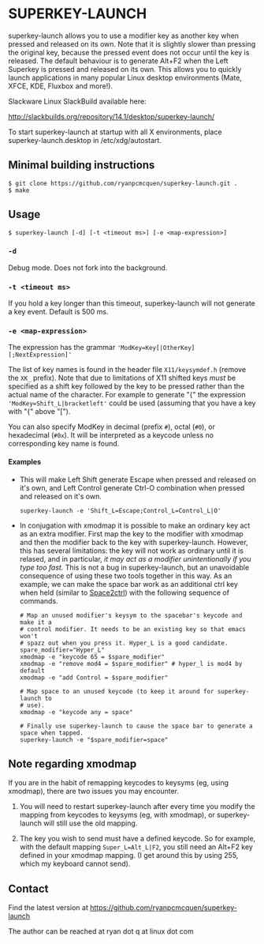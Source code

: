 SUPERKEY-LAUNCH
=====

superkey-launch allows you to use a modifier key as another key when pressed and
released on its own. Note that it is slightly slower than pressing the
original key, because the pressed event does not occur until the key is
released. The default behaviour is to generate Alt+F2 when the
Left Superkey is pressed and released on its own. This allows you 
to quickly launch applications in many popular Linux desktop
environments (Mate, XFCE, KDE, Fluxbox and more!).

Slackware Linux SlackBuild available here:

http://slackbuilds.org/repository/14.1/desktop/superkey-launch/

To start superkey-launch at startup with all X environments,
place superkey-launch.desktop in /etc/xdg/autostart.

Minimal building instructions
-----------------------------

    $ git clone https://github.com/ryanpcmcquen/superkey-launch.git .
    $ make

Usage
-----
    $ superkey-launch [-d] [-t <timeout ms>] [-e <map-expression>]

### `-d`

Debug mode. Does not fork into the background.

### `-t <timeout ms>`

If you hold a key longer than this timeout, superkey-launch will not generate a key
event. Default is 500 ms.

### `-e <map-expression>`

The expression has the grammar `'ModKey=Key[|OtherKey][;NextExpression]'`

The list of key names is found in the header file `X11/keysymdef.h` (remove
the `XK_` prefix). Note that due to limitations of X11 shifted keys *must*
be specified as a shift key followed by the key to be pressed rather than
the actual name of the character. For example to generate "{" the
expression `'ModKey=Shift_L|bracketleft'` could be used (assuming that you
have a key with "{" above "[").

You can also specify ModKey in decimal (prefix `#`), octal (`#0`), or
hexadecimal (`#0x`). It will be interpreted as a keycode unless no corresponding
key name is found.

#### Examples

+   This will make Left Shift generate Escape when pressed and released on
    it's own, and Left Control generate Ctrl-O combination when pressed and
    released on it's own.

        superkey-launch -e 'Shift_L=Escape;Control_L=Control_L|O'

+   In conjugation with xmodmap it is possible to make an ordinary key act
    as an extra modifier. First map the key to the modifier with xmodmap
    and then the modifier back to the key with superkey-launch. However, this has
    several limitations: the key will not work as ordinary until it is
    relased, and in particular, *it may act as a modifier unintentionally if
    you type too fast.* This is not a bug in superkey-launch, but an unavoidable
    consequence of using these two tools together in this way.
    As an example, we can make the space bar work as an additional ctrl
    key when held (similar to
    [Space2ctrl](https://github.com/r0adrunner/Space2Ctrl)) with the
    following sequence of commands.

        # Map an unused modifier's keysym to the spacebar's keycode and make it a
        # control modifier. It needs to be an existing key so that emacs won't
        # spazz out when you press it. Hyper_L is a good candidate.
        spare_modifier="Hyper_L"
        xmodmap -e "keycode 65 = $spare_modifier"
        xmodmap -e "remove mod4 = $spare_modifier" # hyper_l is mod4 by default
        xmodmap -e "add Control = $spare_modifier"

        # Map space to an unused keycode (to keep it around for superkey-launch to
        # use).
        xmodmap -e "keycode any = space"

        # Finally use superkey-launch to cause the space bar to generate a space when tapped.
        superkey-launch -e "$spare_modifier=space"


Note regarding xmodmap
----------------------

If you are in the habit of remapping keycodes to keysyms (eg, using xmodmap),
there are two issues you may encounter.

1. You will need to restart superkey-launch after every time you modify the mapping from
   keycodes to keysyms (eg, with xmodmap), or superkey-launch will still use the old
   mapping.

2. The key you wish to send must have a defined keycode. So for example, with
   the default mapping `Super_L=Alt_L|F2`, you still need an Alt+F2 key defined
   in your xmodmap mapping. (I get around this by using 255, which my keyboard
   cannot send).

Contact
-------

Find the latest version at
https://github.com/ryanpcmcquen/superkey-launch

The author can be reached at
ryan dot q at linux dot com
